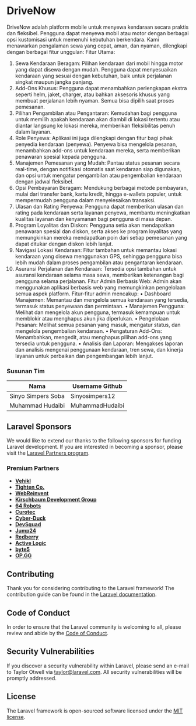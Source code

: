 # DriveNow


DriveNow adalah platform mobile untuk menyewa kendaraan secara praktis dan fleksibel. Pengguna dapat menyewa mobil atau motor dengan berbagai opsi kustomisasi untuk memenuhi kebutuhan berkendara. Kami menawarkan pengalaman sewa yang cepat, aman, dan nyaman, dilengkapi dengan berbagai fitur unggulan:
Fitur Utama:
1. Sewa Kendaraan Beragam:
Pilihan kendaraan dari mobil hingga motor yang dapat disewa dengan mudah. Pengguna dapat menyesuaikan kendaraan yang sesuai dengan kebutuhan, baik untuk perjalanan singkat maupun jangka panjang.
2. Add-Ons Khusus:
Pengguna dapat menambahkan perlengkapan ekstra seperti helm, jaket, charger, atau bahkan aksesoris khusus yang membuat perjalanan lebih nyaman. Semua bisa dipilih saat proses pemesanan.
3. Pilihan Pengambilan atau Pengantaran:
Kemudahan bagi pengguna untuk memilih apakah kendaraan akan diambil di lokasi tertentu atau diantar langsung ke lokasi mereka, memberikan fleksibilitas penuh dalam layanan.
4. Role Penyewa:
Aplikasi ini juga dilengkapi dengan fitur bagi pihak penyedia kendaraan (penyewa). Penyewa bisa mengelola pesanan, menambahkan add-ons untuk kendaraan mereka, serta memberikan penawaran spesial kepada pengguna.
5. Manajemen Pemesanan yang Mudah:
Pantau status pesanan secara real-time, dengan notifikasi otomatis saat kendaraan siap digunakan, dan opsi untuk mengatur pengambilan atau pengembalian kendaraan dengan jadwal fleksibel.
6. Opsi Pembayaran Beragam:
Mendukung berbagai metode pembayaran, mulai dari transfer bank, kartu kredit, hingga e-wallets populer, untuk mempermudah pengguna dalam menyelesaikan transaksi.
7. Ulasan dan Rating Penyewa:
Pengguna dapat memberikan ulasan dan rating pada kendaraan serta layanan penyewa, membantu meningkatkan kualitas layanan dan kenyamanan bagi pengguna di masa depan.
8. Program Loyalitas dan Diskon:
Pengguna setia akan mendapatkan penawaran spesial dan diskon, serta akses ke program loyalitas yang memungkinkan mereka mendapatkan poin dari setiap pemesanan yang dapat ditukar dengan diskon lebih lanjut.
9. Navigasi Lokasi Kendaraan:
Fitur tambahan untuk memantau lokasi kendaraan yang disewa menggunakan GPS, sehingga pengguna bisa lebih mudah dalam proses pengambilan atau pengantaran kendaraan.
10. Asuransi Perjalanan dan Kendaraan:
Tersedia opsi tambahan untuk asuransi kendaraan selama masa sewa, memberikan ketenangan bagi pengguna selama perjalanan.
Fitur Admin Berbasis Web:
Admin akan menggunakan aplikasi berbasis web yang memungkinkan pengelolaan semua aspek platform. Fitur-fitur admin mencakup:
• Dashboard Manajemen:
Memantau dan mengelola semua kendaraan yang tersedia, termasuk status penyewaan dan permintaan.
• Manajemen Pengguna:
Melihat dan mengelola akun pengguna, termasuk kemampuan untuk memblokir atau menghapus akun jika diperlukan.
• Pengelolaan Pesanan:
Melihat semua pesanan yang masuk, mengatur status, dan mengelola pengembalian kendaraan.
• Pengaturan Add-Ons:
Menambahkan, mengedit, atau menghapus pilihan add-ons yang tersedia untuk pengguna.
• Analisis dan Laporan:
Mengakses laporan dan analisis mengenai penggunaan kendaraan, tren sewa, dan kinerja layanan untuk perbaikan dan pengembangan lebih lanjut.

### Susunan Tim

| Nama                    | Username Github |
|-------------------------|-----------------|
| Sinyo Simpers Soba      | Sinyosimpers12  |
| Muhammad Hudaibi        | MuhammadHudaibi |

## Laravel Sponsors

We would like to extend our thanks to the following sponsors for funding Laravel development. If you are interested in becoming a sponsor, please visit the [Laravel Partners program](https://partners.laravel.com).

### Premium Partners

- **[Vehikl](https://vehikl.com/)**
- **[Tighten Co.](https://tighten.co)**
- **[WebReinvent](https://webreinvent.com/)**
- **[Kirschbaum Development Group](https://kirschbaumdevelopment.com)**
- **[64 Robots](https://64robots.com)**
- **[Curotec](https://www.curotec.com/services/technologies/laravel/)**
- **[Cyber-Duck](https://cyber-duck.co.uk)**
- **[DevSquad](https://devsquad.com/hire-laravel-developers)**
- **[Jump24](https://jump24.co.uk)**
- **[Redberry](https://redberry.international/laravel/)**
- **[Active Logic](https://activelogic.com)**
- **[byte5](https://byte5.de)**
- **[OP.GG](https://op.gg)**

## Contributing

Thank you for considering contributing to the Laravel framework! The contribution guide can be found in the [Laravel documentation](https://laravel.com/docs/contributions).

## Code of Conduct

In order to ensure that the Laravel community is welcoming to all, please review and abide by the [Code of Conduct](https://laravel.com/docs/contributions#code-of-conduct).

## Security Vulnerabilities

If you discover a security vulnerability within Laravel, please send an e-mail to Taylor Otwell via [taylor@laravel.com](mailto:taylor@laravel.com). All security vulnerabilities will be promptly addressed.

## License

The Laravel framework is open-sourced software licensed under the [MIT license](https://opensource.org/licenses/MIT).